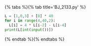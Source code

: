 {% tabs %}{% tab title='BJ_2133.py' %}

```py
L = [1,0,3] + [0] * 40
for i in range(4,40,2):
  L[i] = 4 * L[i-2] - L[i-4]
print(L[int(input())])
```

{% endtab %}{% endtabs %}
